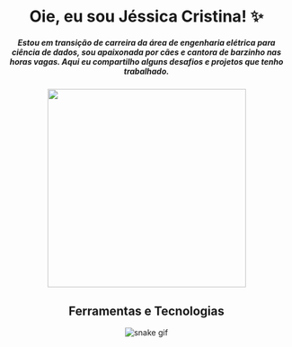 
<h1 align="center"> Oie, eu sou Jéssica Cristina! ✨ </h1>



<h5 align="center"> 
  Estou em transição de carreira da área de engenharia elétrica para ciência de dados, sou apaixonada por cães e cantora de barzinho nas horas vagas. 
  Aqui eu compartilho alguns desafios e projetos que tenho trabalhado.
</h5>


<div align="center">
  <img src=https://github.com/jessicacristinams/jessicacristinams/assets/109877484/b9e567ae-9d38-43d6-94d0-9909f997c786 width="353"/>
</div>


<h2 align="center"> 
  Ferramentas e Tecnologias
</h2>


<div align="center">

![snake gif](https://github.com/SEU_USUARIO/SEU_REPOSITORIO/blob/output/github-contribution-grid-snake.svg)
 
</div>









